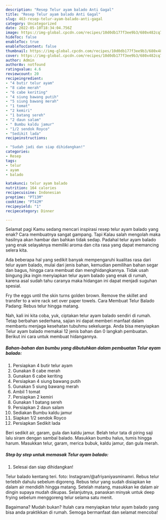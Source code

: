 ```yaml
---
description: "Resep Telur ayam balado Anti Gagal"
title: "Resep Telur ayam balado Anti Gagal"
slug: 463-resep-telur-ayam-balado-anti-gagal
category: Uncategorized
date: 2022-05-10T18:34:04.756Z
image: https://img-global.cpcdn.com/recipes/10d0db177f3ee9b3/680x482cq70/telur-ayam-balado-foto-resep-utama.jpg
hideToc: false
enableToc: true
enableTocContent: false
thumbnail: https://img-global.cpcdn.com/recipes/10d0db177f3ee9b3/680x482cq70/telur-ayam-balado-foto-resep-utama.jpg
cover: https://img-global.cpcdn.com/recipes/10d0db177f3ee9b3/680x482cq70/telur-ayam-balado-foto-resep-utama.jpg
author: Admin
authorAv: notfound
ratingvalue: 4.6
reviewcount: 20
recipeingredient:
- "4 butir telur ayam"
- "8 cabe merah"
- "6 cabe keriting"
- "4 siung bawang putih"
- "5 siung bawang merah"
- "1 tomat"
- "2 kemiri"
- "1 batang sereh"
- "2 daun salam"
- " Bumbu kaldu jamur"
- "1/2 sendok Royco"
- "Sedikit lada"
recipeinstructions:

- "Sudah jadi dan siap dihidangkan!"
categories:
- Resep
tags:
- telur
- ayam
- balado

katakunci: telur ayam balado 
nutrition: 164 calories
recipecuisine: Indonesian
preptime: "PT13M"
cooktime: "PT42M"
recipeyield: "1"
recipecategory: Dinner

---
```



Selamat pagi Kamu sedang mencari inspirasi resep telur ayam balado yang enak? Cara membuatnya sangat gampang. Tapi Kalau salah mengolah maka hasilnya akan hambar dan bahkan tidak sedap. Padahal telur ayam balado yang enak selayaknya memiliki aroma dan cita rasa yang dapat memancing selera kita.


Ada beberapa hal yang sedikit banyak mempengaruhi kualitas rasa dari telur ayam balado, mulai dari jenis bahan, kemudian pemilihan bahan segar dan bagus, hingga cara membuat dan menghidangkannya. Tidak usah bingung jika ingin menyiapkan telur ayam balado yang enak di rumah, karena asal sudah tahu caranya maka hidangan ini dapat menjadi suguhan spesial.

Fry the eggs until the skin turns golden brown. Remove the skillet and transfer to a wire rack set over paper towels. Cara Membuat Telur Balado Padang: Rebus telur hingga matang.


Nah, kali ini kita coba, yuk, ciptakan telur ayam balado sendiri di rumah. Tetap berbahan sederhana, sajian ini dapat memberi manfaat dalam membantu menjaga kesehatan tubuhmu sekeluarga. Anda bisa menyiapkan Telur ayam balado memakai 12 jenis bahan dan 0 langkah pembuatan. Berikut ini cara untuk membuat hidangannya.

<!--inarticleads1-->

##### Bahan-bahan dan bumbu yang dibutuhkan dalam pembuatan Telur ayam balado:

1. Persiapkan 4 butir telur ayam
1. Gunakan 8 cabe merah
1. Gunakan 6 cabe keriting
1. Persiapkan 4 siung bawang putih
1. Gunakan 5 siung bawang merah
1. Ambil 1 tomat
1. Persiapkan 2 kemiri
1. Gunakan 1 batang sereh
1. Persiapkan 2 daun salam
1. Sediakan  Bumbu kaldu jamur
1. Siapkan 1/2 sendok Royco
1. Persiapkan Sedikit lada


Beri sedikit air, garam, gula dan kaldu jamur. Belah telur tata di piring saji lalu siram dengan sambal balado. Masukkan bumbu halus, tumis hingga harum. Masukkan telur, garam, merica bubuk, kaldu jamur, dan gula merah. 

<!--inarticleads2-->

##### Step by step untuk memasak Telur ayam balado:


1. Selesai dan siap dihidangkan!

Telur balado kentang teri. foto: Instagram/@afriyaniyasminamri. Rebus telur terlebih dahulu sebelum digoreng. Rebus telur yang sudah disiapkan ke dalam air mendidih hingga matang. Setelah matang, masukkan ke dalam air dingin supaya mudah dikupas. Selanjutnya, panaskan minyak untuk deep frying sebelum menggoreng telur selama satu menit. 

Bagaimana? Mudah bukan? Itulah cara menyiapkan telur ayam balado yang bisa anda praktikkan di rumah. Semoga bermanfaat dan selamat mencoba!
